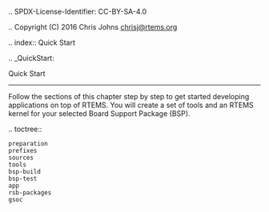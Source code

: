 .. SPDX-License-Identifier: CC-BY-SA-4.0

.. Copyright (C) 2016 Chris Johns <chrisj@rtems.org>

.. index:: Quick Start

.. _QuickStart:

Quick Start
***********

Follow the sections of this chapter step by step to get started developing
applications on top of RTEMS. You will create a set of tools and an RTEMS
kernel for your selected Board Support Package (BSP).


.. toctree::

    preparation
    prefixes
    sources
    tools
    bsp-build
    bsp-test
    app
    rsb-packages
    gsoc
